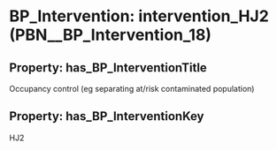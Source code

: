 # BP_Intervention: __intervention_HJ2__ (PBN__BP_Intervention_18)

## Property: has_BP_InterventionTitle

Occupancy control (eg separating at/risk contaminated population)

## Property: has_BP_InterventionKey

HJ2

